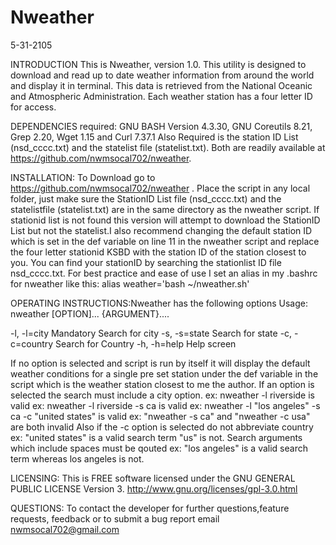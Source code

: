 Nweather
========
5-31-2105

INTRODUCTION
This is Nweather, version 1.0. This utility is designed to download and read up to date weather information from around the world and display it in terminal. This data is retrieved from the National Oceanic and Atmospheric Administration. Each weather station has a four letter ID for access.

DEPENDENCIES required: GNU BASH Version 4.3.30, GNU Coreutils 8.21, Grep 2.20, Wget 1.15 and Curl 7.37.1
Also Required is the station ID List (nsd_cccc.txt) and the statelist file (statelist.txt). Both are readily available at https://github.com/nwmsocal702/nweather.

INSTALLATION: To Download go to https://github.com/nwmsocal702/nweather . Place the script in any local folder, just make sure the StationID List file (nsd_cccc.txt) and the statelistfile (statelist.txt) are in the same directory as the nweather script. If stationid list is not found this version will attempt to download the StationID List but not the statelist.I also recommend changing the default station ID which is set in the def variable on line 11 in the nweather script and replace the four letter stationid KSBD with the station ID of the station closest to you. You can find your stationID by searching the stationlist ID file nsd_cccc.txt.
For best practice and ease of use I set an alias in my .bashrc for nweather
like this: alias weather='bash ~/nweather.sh' 

OPERATING INSTRUCTIONS:Nweather has the following options
Usage: nweather [OPTION]... {ARGUMENT}....

-l, -l=city Mandatory        Search for city
-s, -s=state                 Search for state
-c, -c=country               Search for Country
-h, -h=help                  Help screen

If no option is selected and script is run by itself it will display the default weather conditions for a single pre set station under the def variable in the script which is the weather station closest to me the author.
If an option is selected the search must include a city option.
ex: nweather -l riverside is valid
ex: nweather -l riverside -s ca is valid
ex: nweather -l "los angeles" -s ca -c "united states" is valid
ex: "nweather -s ca"  and "nweather -c usa" are both invalid
Also if the -c option is selected do not abbreviate country
ex: "united states" is a valid search term "us" is not.
Search arguments which include spaces must be qouted
ex: "los angeles" is a valid search term whereas los angeles is not.

LICENSING: This is FREE software licensed under the GNU GENERAL PUBLIC LICENSE Version 3.  http://www.gnu.org/licenses/gpl-3.0.html 

QUESTIONS: To contact the developer for further questions,feature requests, feedback or to submit a bug report email nwmsocal702@gmail.com




